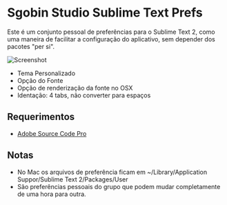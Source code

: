 Sgobin Studio Sublime Text Prefs
================================
Este é um conjunto pessoal de preferências para o Sublime Text 2, como uma maneira de facilitar a configuração do aplicativo, sem depender dos pacotes "per si".

![Screenshot](https://raw.github.com/sgobin/ST2-settings/master/screenshot.png)

- Tema Personalizado
- Opção do Fonte
- Opção de renderização da fonte no OSX
- Identação: 4 tabs, não converter para espaços

Requerimentos
-------------
- [Adobe Source Code Pro](https://github.com/adobe/Source-Code-Pro "Source Code Pro Font")

Notas
-----
- No Mac os arquivos de preferência ficam em ~/Library/Application Suppor/Sublime Text 2/Packages/User
- São preferências pessoais do grupo que podem mudar completamente de uma hora para outra.
